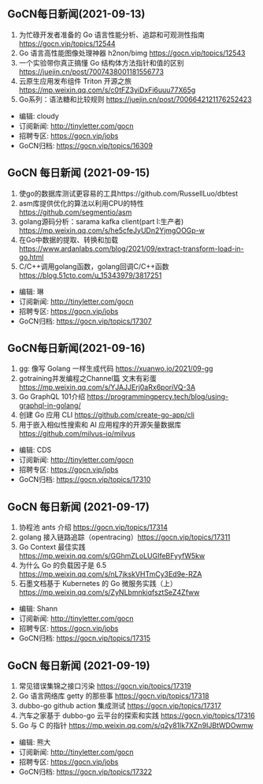 ## GoCN每日新闻(2021-09-13)

1. 为忙碌开发者准备的 Go 语言性能分析、追踪和可观测性指南 https://gocn.vip/topics/12544
2. Go 语言高性能图像处理神器 h2non/bimg https://gocn.vip/topics/12543
3. 一个实验带你真正搞懂 Go 结构体方法指针和值的区别 https://juejin.cn/post/7007438001181556773
4. 云原生应用发布组件 Triton 开源之旅 https://mp.weixin.qq.com/s/c0tFZ3yiDxFi6uuu77X65g
5. Go系列：语法糖和比较规则 https://juejin.cn/post/7006642121176252423
   
- 编辑: cloudy
- 订阅新闻: http://tinyletter.com/gocn
- 招聘专区: https://gocn.vip/jobs
- GoCN归档: https://gocn.vip/topics/16309 

## GoCN 每日新闻 (2021-09-15)

1. 使go的数据库测试更容易的工具https://github.com/RussellLuo/dbtest
2. asm库提供优化的算法以利用CPU的特性 https://github.com/segmentio/asm
3. golang源码分析：sarama kafka client(part I:生产者) https://mp.weixin.qq.com/s/he5cfeJyUDn2YjmgOOGp-w
4. 在Go中数据的提取、转换和加载 https://www.ardanlabs.com/blog/2021/09/extract-transform-load-in-go.html
5. C/C++调用golang函数，golang回调C/C++函数  https://blog.51cto.com/u_15343979/3817251

- 编辑: 琳 
- 订阅新闻: http://tinyletter.com/gocn
- 招聘专区: https://gocn.vip/jobs
- GoCN归档: https://gocn.vip/topics/17307

## GoCN每日新闻(2021-09-16)

1. gg: 像写 Golang 一样生成代码 https://xuanwo.io/2021/09-gg
2. gotraining并发编程之Channel篇 文末有彩蛋 https://mp.weixin.qq.com/s/YJAJJErj0aRx6poriVQ-3A
3. Go GraphQL 101介绍 https://programmingpercy.tech/blog/using-graphql-in-golang/
4. 创建 Go 应用 CLI https://github.com/create-go-app/cli
5. 用于嵌入相似性搜索和 AI 应用程序的开源矢量数据库 https://github.com/milvus-io/milvus

- 编辑: CDS
- 订阅新闻: http://tinyletter.com/gocn
- 招聘专区: https://gocn.vip/jobs 
- GoCN归档: https://gocn.vip/topics/17310
## GoCN 每日新闻 (2021-09-17)

1. 协程池 ants 介绍 https://gocn.vip/topics/17314
2. golang 接入链路追踪（opentracing）https://gocn.vip/topics/17311
3. Go Context 最佳实践 https://mp.weixin.qq.com/s/GGhmZLoLUGIfeBFyyfW5kw
4. 为什么 Go 的负载因子是 6.5 https://mp.weixin.qq.com/s/nL7jkskVHTmCy3Ed9e-RZA
5. 石墨文档基于 Kubernetes 的 Go 微服务实践（上）https://mp.weixin.qq.com/s/ZyNLbmnkiqfsztSeZ4Zfww

- 编辑: Shann 
- 订阅新闻: http://tinyletter.com/gocn
- 招聘专区: https://gocn.vip/jobs
- GoCN归档: https://gocn.vip/topics/17315

## GoCN 每日新闻 (2021-09-19)

1. 常见错误集锦之接口污染 https://gocn.vip/topics/17319
2. Go 语言网络库 getty 的那些事 https://gocn.vip/topics/17318
3. dubbo-go github action 集成测试 https://gocn.vip/topics/17317
4. 汽车之家基于 dubbo-go 云平台的探索和实践 https://gocn.vip/topics/17316
5. Go 与 C 的指针 https://mp.weixin.qq.com/s/q2y81lk7XZn9IJBtWDOwmw

- 编辑: 熊大
- 订阅新闻: http://tinyletter.com/gocn
- 招聘专区: https://gocn.vip/jobs
- GoCN归档: https://gocn.vip/topics/17322
